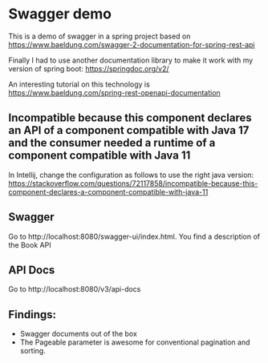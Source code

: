 # Swagger demo

This is a demo of swagger in a spring project based on https://www.baeldung.com/swagger-2-documentation-for-spring-rest-api

Finally I had to use another documentation library to make it work with my version of spring boot: https://springdoc.org/v2/

An interesting tutorial on this technology is https://www.baeldung.com/spring-rest-openapi-documentation

## Incompatible because this component declares an API of a component compatible with Java 17 and the consumer needed a runtime of a component compatible with Java 11

In Intellij, change the configuration as follows to use the right java version: https://stackoverflow.com/questions/72117858/incompatible-because-this-component-declares-a-component-compatible-with-java-11

## Swagger

Go to http://localhost:8080/swagger-ui/index.html. You find a description of the Book API

## API Docs

Go to http://localhost:8080/v3/api-docs

## Findings:

- Swagger documents out of the box
- The Pageable parameter is awesome for conventional pagination and sorting.